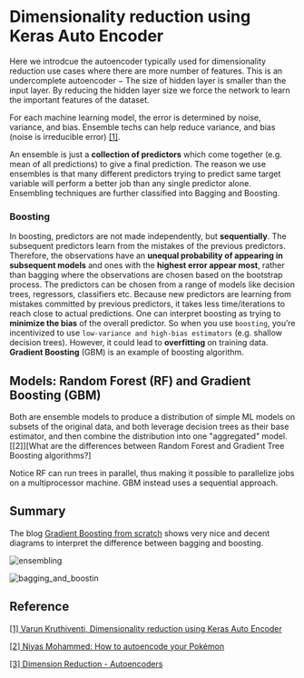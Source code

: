 
# Dimensionality reduction using Keras Auto Encoder

Here we introdcue the autoencoder typically used for dimensionality reduction use cases where there are more number of features. This is an undercomplete autoencoder  −
  The size of hidden layer is smaller than the input layer. By reducing the hidden layer size we force the network to learn the important features of the dataset.

For each machine learning model, the error is determined by noise, variance, and bias. Ensemble techs can help reduce variance, and bias (noise is irreducible error) [[1]][Dimensionality reduction using Keras Auto Encoder].

An ensemble is just a **collection of predictors** which come together (e.g. mean of all predictions) to give a final prediction. The reason we use ensembles is that many different predictors trying to predict same target variable will perform a better job than any single predictor alone. Ensembling techniques are further classified into Bagging and Boosting.


   
### Boosting

   In boosting, predictors are not made independently, but **sequentially**. The subsequent predictors learn from the mistakes of the previous predictors. Therefore, the observations have an **unequal probability of appearing in subsequent models** and ones with the **highest error appear most**, rather than bagging where the observations are chosen based on the bootstrap process. The predictors can be chosen from a range of models like decision trees, regressors, classifiers etc. Because new predictors are learning from mistakes committed by previous predictors, it takes less time/iterations to reach close to actual predictions. One can interpret boosting as trying to **minimize the bias** of the overall predictor. So when you use `boosting`, you’re incentivized to use `low-variance and high-bias estimators` (e.g. shallow decision trees). However, it could lead to **overfitting** on training data. **Gradient Boosting** (GBM) is an example of boosting algorithm.
   

## Models: Random Forest (RF) and Gradient Boosting (GBM)


   Both are ensemble models to produce a distribution of simple ML models on subsets of the original data, and both leverage decision trees as their base estimator, and then combine the distribution into one "aggregated" model. [[2]][What are the differences between Random Forest and Gradient Tree Boosting algorithms?]

   Notice RF can run trees in parallel, thus making it possible to parallelize jobs on a multiprocessor machine. GBM instead uses a sequential approach.






## Summary

The blog [Gradient Boosting from scratch](https://medium.com/mlreview/gradient-boosting-from-scratch-1e317ae4587d) shows very nice and decent diagrams to interpret the difference between bagging and boosting. 

![ensembling](images/ensembling.png)

![bagging_and_boostin](images/bagging_and_boosting.png)












## Reference

[Dimensionality reduction using Keras Auto Encoder]: https://www.kaggle.com/saivarunk/dimensionality-reduction-using-keras-auto-encoder
[[1] Varun Kruthiventi, Dimensionality reduction using Keras Auto Encoder](https://www.kaggle.com/saivarunk/dimensionality-reduction-using-keras-auto-encoder)


[How to autoencode your Pokémon]: https://hackernoon.com/how-to-autoencode-your-pokémon-6b0f5c7b7d97
[[2] Niyas Mohammed: How to autoencode your Pokémon](https://hackernoon.com/how-to-autoencode-your-pokémon-6b0f5c7b7d97)


[Dimension Reduction - Autoencoders]: https://blog.paperspace.com/dimension-reduction-with-autoencoders/
[[3] Dimension Reduction - Autoencoders](https://blog.paperspace.com/dimension-reduction-with-autoencoders/)


